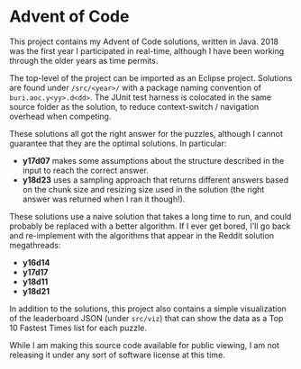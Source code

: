 # Advent of Code

This project contains my Advent of Code solutions, written in Java. 2018 was the first year I participated in real-time, although I have been working through the older years as time permits.

The top-level of the project can be imported as an Eclipse project. Solutions are found under `/src/<year>/` with a package naming convention of `buri.aoc.y<yy>.d<dd>`. The JUnit test harness is colocated in the same source folder as the solution, to reduce context-switch / navigation overhead when competing.

These solutions all got the right answer for the puzzles, although I cannot guarantee that they are the optimal solutions. In particular:

* **y17d07** makes some assumptions about the structure described in the input to reach the correct answer.
* **y18d23** uses a sampling approach that returns different answers based on the chunk size and resizing size used in the solution (the right answer was returned when I ran it though!).

These solutions use a naive solution that takes a long time to run, and could probably be replaced with a better algorithm. If I ever get bored, I'll go back and re-implement with the algorithms that appear in the Reddit solution megathreads:

* **y16d14**
* **y17d17**
* **y18d11**
* **y18d21** 

In addition to the solutions, this project also contains a simple visualization of the leaderboard JSON (under `src/viz`) that can show the data as a Top 10 Fastest Times list for each puzzle.

While I am making this source code available for public viewing, I am not releasing it under any sort of software license at this time.